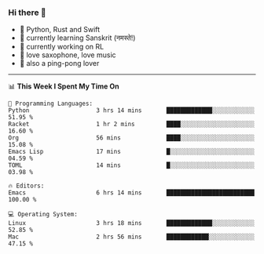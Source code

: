 ### Hi there 👋

- 📙 Python, Rust and Swift
- 🌱 currently learning Sanskrit (नमस्ते!)
- 🔭 currently working on RL
- 🎷 love saxophone, love music
- 🏓 also a ping-pong lover

<!--
**ZiqinGong/ZiqinGong** is a ✨ _special_ ✨ repository because its `README.md` (this file) appears on your GitHub profile.

Here are some ideas to get you started:

- 🔭 I’m currently working on ...
- 🌱 I’m currently learning ...
- 👯 I’m looking to collaborate on ...
- 🤔 I’m looking for help with ...
- 💬 Ask me about ...
- 📫 gongzq0301@sjtu.edu.cn
- 😄 Pronouns: ...
- ⚡ Fun fact: ...
-->

---

<!--START_SECTION:waka-->
📊 **This Week I Spent My Time On** 

```text
💬 Programming Languages: 
Python                   3 hrs 14 mins       █████████████░░░░░░░░░░░░   51.95 % 
Racket                   1 hr 2 mins         ████░░░░░░░░░░░░░░░░░░░░░   16.60 % 
Org                      56 mins             ████░░░░░░░░░░░░░░░░░░░░░   15.08 % 
Emacs Lisp               17 mins             █░░░░░░░░░░░░░░░░░░░░░░░░   04.59 % 
TOML                     14 mins             █░░░░░░░░░░░░░░░░░░░░░░░░   03.98 % 

🔥 Editors: 
Emacs                    6 hrs 14 mins       █████████████████████████   100.00 % 

💻 Operating System: 
Linux                    3 hrs 18 mins       █████████████░░░░░░░░░░░░   52.85 % 
Mac                      2 hrs 56 mins       ████████████░░░░░░░░░░░░░   47.15 % 
```


<!--END_SECTION:waka-->
